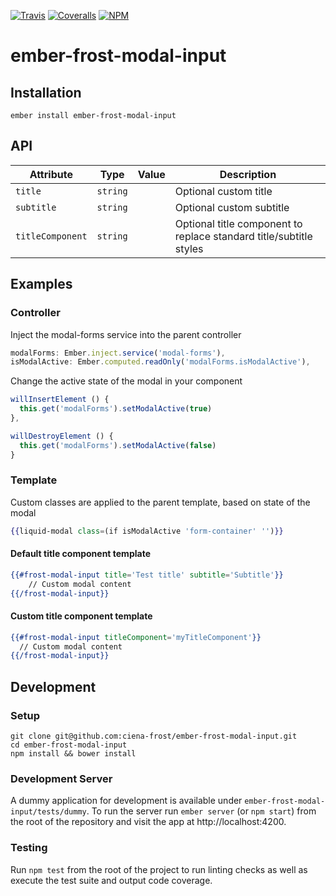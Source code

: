 [ci-img]: https://img.shields.io/travis/ciena-frost/ember-frost-modal-input.svg "Travis CI Build Status"
[ci-url]: https://travis-ci.org/ciena-frost/ember-frost-modal-input

[cov-img]: https://img.shields.io/coveralls/ciena-frost/ember-frost-modal-input.svg "Coveralls Code Coverage"
[cov-url]: https://coveralls.io/github/ciena-frost/ember-frost-modal-input

[npm-img]: https://img.shields.io/npm/v/ember-frost-modal-input.svg "NPM Version"
[npm-url]: https://www.npmjs.com/package/ember-frost-modal-input

[![Travis][ci-img]][ci-url] [![Coveralls][cov-img]][cov-url] [![NPM][npm-img]][npm-url]

# ember-frost-modal-input

## Installation

```
ember install ember-frost-modal-input
```

## API
| Attribute | Type | Value | Description |
| --------- | ---- | ----- | ----------- |
| `title` | `string` | | Optional custom title |
| `subtitle` | `string` | |  Optional custom subtitle |
| `titleComponent` | `string` | | Optional title component to replace standard title/subtitle styles |

## Examples
### Controller
Inject the modal-forms service into the parent controller
```js
modalForms: Ember.inject.service('modal-forms'),
isModalActive: Ember.computed.readOnly('modalForms.isModalActive'),
```

Change the active state of the modal in your component
```js
willInsertElement () {
  this.get('modalForms').setModalActive(true)
},

willDestroyElement () {
  this.get('modalForms').setModalActive(false)
}
```

### Template
Custom classes are applied to the parent template, based on state of the modal
```handlebars
{{liquid-modal class=(if isModalActive 'form-container' '')}}
```

#### Default title component template
```handlebars
{{#frost-modal-input title='Test title' subtitle='Subtitle'}}
    // Custom modal content
{{/frost-modal-input}}
```

#### Custom title component template
```handlebars
{{#frost-modal-input titleComponent='myTitleComponent'}}
  // Custom modal content
{{/frost-modal-input}}
```

## Development
### Setup
```
git clone git@github.com:ciena-frost/ember-frost-modal-input.git
cd ember-frost-modal-input
npm install && bower install
```

### Development Server
A dummy application for development is available under `ember-frost-modal-input/tests/dummy`.
To run the server run `ember server` (or `npm start`) from the root of the repository and
visit the app at http://localhost:4200.

### Testing
Run `npm test` from the root of the project to run linting checks as well as execute the test suite
and output code coverage.
